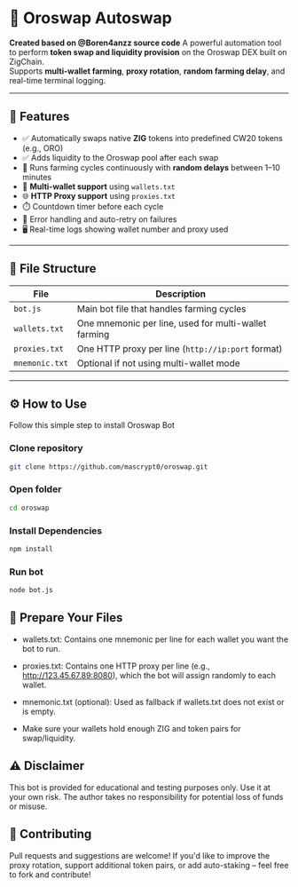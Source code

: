 # 🤖 Oroswap Autoswap

**Created based on @Boren4anzz source code**
A powerful automation tool to perform **token swap and liquidity provision** on the Oroswap DEX built on ZigChain.  
Supports **multi-wallet farming**, **proxy rotation**, **random farming delay**, and real-time terminal logging.

---

## 🚀 Features

- ✅ Automatically swaps native **ZIG** tokens into predefined CW20 tokens (e.g., ORO)
- ✅ Adds liquidity to the Oroswap pool after each swap
- 🔁 Runs farming cycles continuously with **random delays** between 1–10 minutes
- 🔐 **Multi-wallet support** using `wallets.txt`
- 🌐 **HTTP Proxy support** using `proxies.txt`
- ⏱️ Countdown timer before each cycle
- 🧠 Error handling and auto-retry on failures
- 🖥️ Real-time logs showing wallet number and proxy used

---

## 📁 File Structure

| File           | Description |
|----------------|-------------|
| `bot.js`   | Main bot file that handles farming cycles |
| `wallets.txt`  | One mnemonic per line, used for multi-wallet farming |
| `proxies.txt`  | One HTTP proxy per line (`http://ip:port` format) |
| `mnemonic.txt` | Optional if not using multi-wallet mode |

---

## ⚙️ How to Use
Follow this simple step to install Oroswap Bot

### Clone repository

```bash
git clone https://github.com/mascrypt0/oroswap.git
```

### Open folder

```bash
cd oroswap
```

### Install Dependencies

```bash
npm install
```
### Run bot
```bash
node bot.js
```

## 🔄 Prepare Your Files
- wallets.txt:
Contains one mnemonic per line for each wallet you want the bot to run.

- proxies.txt:
Contains one HTTP proxy per line (e.g., http://123.45.67.89:8080), which the bot will assign randomly to each wallet.
- mnemonic.txt (optional):
Used as fallback if wallets.txt does not exist or is empty.

- Make sure your wallets hold enough ZIG and token pairs for swap/liquidity.


## ⚠️ Disclaimer
This bot is provided for educational and testing purposes only.
Use it at your own risk. The author takes no responsibility for potential loss of funds or misuse.

## 🤝 Contributing
Pull requests and suggestions are welcome!
If you'd like to improve the proxy rotation, support additional token pairs, or add auto-staking – feel free to fork and contribute!
